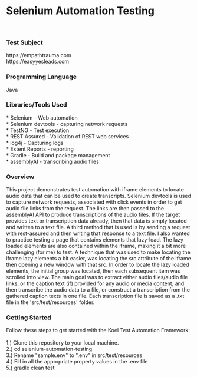
<h1>Selenium Automation Testing</h1><br>


<h3>Test Subject</h3>
https://empathtrauma.com<br>
https://easyyesleads.com<br>

<h3>Programming Language</h3>
Java <br>

<h3>Libraries/Tools Used</h3> 
* Selenium - Web automation<br>
* Selenium devtools - capturing network requests<br>
* TestNG - Test execution<br>
* REST Assured - Validation of REST web services<br>
* log4j - Capturing logs<br>
* Extent Reports - reporting<br>
* Gradle - Build and package management<br>
* assemblyAI - transcribing audio files<br>
<h3>Overview</h3>
This project demonstrates test automation with iframe elements to locate audio data that can be used to create transcripts. Selenium devtools is used to capture network requests, associated with click events in order to get audio file links from the request.  The links are then passed to the assemblyAI API to produce transcriptions of the audio files.  If the target provides text or transcription data already, then that data is simply located and written to a text file.
A third method that is used is by sending a request with rest-assured and then writing that response to a text file.  I also wanted to practice testing a page that contains elements that lazy-load.  The lazy loaded elements are also contained within the iframe, making it a bit more challenging (for me) to test. A technique that was used to make locating the iframe lazy elements a bit easier, was locating the src attribute of the iframe then opening a new window with that src.  In order to locate the lazy loaded elements, the initial group was located, then each subsequent item was scrolled into view. The main goal was to extract either audio files/audio file links, or the caption text (if) provided for any audio or media content, and then transcribe the audio data to a file, or construct a transcription from the gathered caption texts in one file.  Each transcription file is saved as a .txt file in the 'src/test/resources' folder.
<h3>Getting Started</h3>
Follow these steps to get started with the Koel Test Automation Framework:<br><br>
1.) Clone this repository to your local machine. <br>
2.) cd selenium-automation-testing <br>
3.) Rename "sample.env" to ".env" in src/test/resources <br>
4.) Fill in all the appropriate property values in the .env file<br>
5.) gradle clean test<br>
